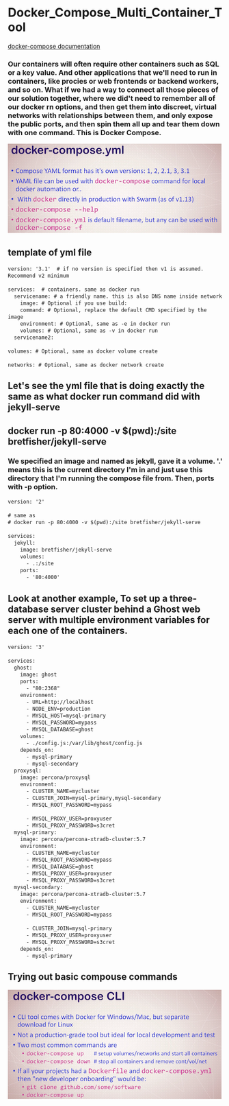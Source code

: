 # Docker_Compose_Multi_Container_Tool
[docker-compose documentation](https://docs.docker.com/compose/compose-file/)
### Our containers will often require other containers such as SQL or a key value. And other applications that we'll need to run in containers, like procies or web frontends or backend workers, and so on. What if we had a way to connect all those pieces of our solution together, where we did't need to remember all of our docker rn options, and then get them into discreet, virtual networks with relationships between them, and only expose the public ports, and then spin them all up and tear them down with one command. This is Docker Compose.
![docker_compose_yml](https://github.com/NoriKaneshige/Docker_Compose_Multi_Container_Tool/blob/master/docker_compose_yml.png)
## template of yml file
```
version: '3.1'  # if no version is specified then v1 is assumed. Recommend v2 minimum

services:  # containers. same as docker run
  servicename: # a friendly name. this is also DNS name inside network
    image: # Optional if you use build:
    command: # Optional, replace the default CMD specified by the image
    environment: # Optional, same as -e in docker run
    volumes: # Optional, same as -v in docker run
  servicename2:

volumes: # Optional, same as docker volume create

networks: # Optional, same as docker network create
```
## Let's see the yml file that is doing exactly the same as what docker run command did with jekyll-serve
## docker run -p 80:4000 -v $(pwd):/site bretfisher/jekyll-serve
### We specified an image and named as jekyll, gave it a volume. '.' means this is the current directory I'm in and just use this directory that I'm running the compose file from. Then, ports with -p option.
```
version: '2'

# same as 
# docker run -p 80:4000 -v $(pwd):/site bretfisher/jekyll-serve

services:
  jekyll:
    image: bretfisher/jekyll-serve
    volumes:
      - .:/site
    ports:
      - '80:4000'
```
## Look at another example, To set up a three-database server cluster behind a Ghost web server with multiple environment variables for each one of the containers.
```
version: '3'

services:
  ghost:
    image: ghost
    ports:
      - "80:2368"
    environment:
      - URL=http://localhost
      - NODE_ENV=production
      - MYSQL_HOST=mysql-primary
      - MYSQL_PASSWORD=mypass
      - MYSQL_DATABASE=ghost
    volumes:
      - ./config.js:/var/lib/ghost/config.js
    depends_on:
      - mysql-primary
      - mysql-secondary
  proxysql:
    image: percona/proxysql
    environment: 
      - CLUSTER_NAME=mycluster
      - CLUSTER_JOIN=mysql-primary,mysql-secondary
      - MYSQL_ROOT_PASSWORD=mypass
   
      - MYSQL_PROXY_USER=proxyuser
      - MYSQL_PROXY_PASSWORD=s3cret
  mysql-primary:
    image: percona/percona-xtradb-cluster:5.7
    environment: 
      - CLUSTER_NAME=mycluster
      - MYSQL_ROOT_PASSWORD=mypass
      - MYSQL_DATABASE=ghost
      - MYSQL_PROXY_USER=proxyuser
      - MYSQL_PROXY_PASSWORD=s3cret
  mysql-secondary:
    image: percona/percona-xtradb-cluster:5.7
    environment: 
      - CLUSTER_NAME=mycluster
      - MYSQL_ROOT_PASSWORD=mypass
   
      - CLUSTER_JOIN=mysql-primary
      - MYSQL_PROXY_USER=proxyuser
      - MYSQL_PROXY_PASSWORD=s3cret
    depends_on:
      - mysql-primary
```
## Trying out basic compouse commands
![docker_compose_cli](https://github.com/NoriKaneshige/Docker_Compose_Multi_Container_Tool/blob/master/docker_compose_cli.png)
```
```
